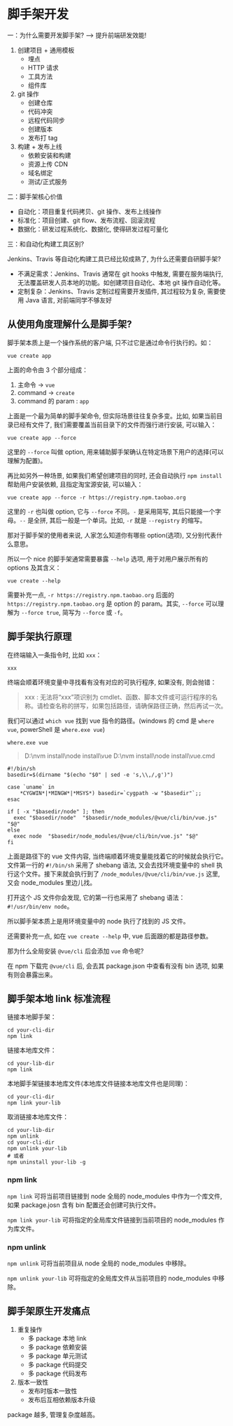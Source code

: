 # 脚手架开发

一：为什么需要开发脚手架? --> 提升前端研发效能!

1. 创建项目 + 通用模板
   - 埋点
   - HTTP 请求
   - 工具方法
   - 组件库
2. git 操作
   - 创建仓库
   - 代码冲突
   - 远程代码同步
   - 创建版本
   - 发布打 tag
3. 构建 + 发布上线
   - 依赖安装和构建
   - 资源上传 CDN
   - 域名绑定
   - 测试/正式服务

二：脚手架核心价值

- 自动化：项目重复代码拷贝、git 操作、发布上线操作
- 标准化：项目创建、git flow、发布流程、回滚流程
- 数据化：研发过程系统化、数据化, 使得研发过程可量化

三：和自动化构建工具区别?

Jenkins、Travis 等自动化构建工具已经比较成熟了, 为什么还需要自研脚手架?

- 不满足需求：Jenkins、Travis 通常在 git hooks 中触发, 需要在服务端执行, 无法覆盖研发人员本地的功能。如创建项目自动化、本地 git 操作自动化等。
- 定制复杂：Jenkins、Travis 定制过程需要开发插件, 其过程较为复杂, 需要使用 Java 语言, 对前端同学不够友好

## 从使用角度理解什么是脚手架?

脚手架本质上是一个操作系统的客户端, 只不过它是通过命令行执行的。如：

```shell
vue create app
```

上面的命令由 3 个部分组成：

1. 主命令 -> `vue`
2. command -> `create`
3. command 的 param : `app`

上面是一个最为简单的脚手架命令, 但实际场景往往复杂多变。比如, 如果当前目录已经有文件了, 我们需要覆盖当前目录下的文件而强行进行安装, 可以输入：

```shell
vue create app --force
```

这里的 `--force` 叫做 option, 用来辅助脚手架确认在特定场景下用户的选择(可以理解为配置)。

再比如另外一种场景, 如果我们希望创建项目的同时, 还会自动执行 `npm install` 帮助用户安装依赖, 且指定淘宝源安装, 可以输入：

```shell
vue create app --force -r https://registry.npm.taobao.org
```

这里的 `-r` 也叫做 option, 它与 `--force` 不同。`-` 是采用简写, 其后只能接一个字母。`--` 是全拼, 其后一般是一个单词。比如, `-r` 就是 `--registry` 的缩写。

那对于脚手架的使用者来说, 人家怎么知道你有哪些 option(选项), 又分别代表什么意思。

所以一个 nice 的脚手架通常需要暴露 `--help` 选项, 用于对用户展示所有的 options 及其含义：

```shell
vue create --help
```

需要补充一点, `-r https://registry.npm.taobao.org` 后面的 `https://registry.npm.taobao.org` 是 option 的 param。其实, `--force` 可以理解为 `--force true`, 简写为 `--force` 或 `-f`。

## 脚手架执行原理

在终端输入一条指令时, 比如 `xxx`：

```shell
xxx
```

终端会顺着环境变量中寻找看有没有对应的可执行程序, 如果没有, 则会抛错：

> xxx : 无法将“xxx”项识别为 cmdlet、函数、脚本文件或可运行程序的名称。请检查名称的拼写，如果包括路径，请确保路径正确，然后再试一次。

我们可以通过 `which vue` 找到 vue 指令的路径。(windows 的 cmd 是 `where vue`, powerShell 是 `where.exe vue`)

```shell
where.exe vue
```

> D:\nvm install\node install\vue D:\nvm install\node install\vue.cmd

```shell
#!/bin/sh
basedir=$(dirname "$(echo "$0" | sed -e 's,\\,/,g')")

case `uname` in
    *CYGWIN*|*MINGW*|*MSYS*) basedir=`cygpath -w "$basedir"`;;
esac

if [ -x "$basedir/node" ]; then
  exec "$basedir/node"  "$basedir/node_modules/@vue/cli/bin/vue.js" "$@"
else
  exec node  "$basedir/node_modules/@vue/cli/bin/vue.js" "$@"
fi
```

上面是路径下的 vue 文件内容, 当终端顺着环境变量能找着它的时候就会执行它。文件第一行的 `#!/bin/sh` 采用了 shebang 语法, 又会去找环境变量中的 shell 执行这个文件。接下来就会执行到了 `/node_modules/@vue/cli/bin/vue.js` 这里, 又会 node_modules 里边儿找。

打开这个 JS 文件你会发现, 它的第一行也采用了 shebang 语法：`#!/usr/bin/env node`。

所以脚手架本质上是用环境变量中的 node 执行了找到的 JS 文件。

还需要补充一点, 如在 `vue create --help` 中, vue 后面跟的都是路径参数。

那为什么全局安装 `@vue/cli` 后会添加 `vue` 命令呢?

在 npm 下载完 `@vue/cli` 后, 会去其 package.json 中查看有没有 bin 选项, 如果有则会暴露出来。

## 脚手架本地 link 标准流程

链接本地脚手架：

```shell
cd your-cli-dir
npm link
```

链接本地库文件：

```shell
cd your-lib-dir
npm link
```

本地脚手架链接本地库文件(本地库文件链接本地库文件也是同理)：

```shell
cd your-cli-dir
npm link your-lib
```

取消链接本地库文件：

```shell
cd your-lib-dir
npm unlink
cd your-cli-dir
npm unlink your-lib
# 或者
npm uninstall your-lib -g
```

### npm link

`npm link` 可将当前项目链接到 node 全局的 node_modules 中作为一个库文件, 如果 package.josn 含有 bin 配置还会创建可执行文件。

`npm link your-lib` 可将指定的全局库文件链接到当前项目的 node_modules 作为库文件。

### npm unlink

`npm unlink` 可将当前项目从 node 全局的 node_modules 中移除。

`npm unlink your-lib` 可将指定的全局库文件从当前项目的 node_modules 中移除。

## 脚手架原生开发痛点

1. 重复操作
   - 多 package 本地 link
   - 多 package 依赖安装
   - 多 package 单元测试
   - 多 package 代码提交
   - 多 package 代码发布
2. 版本一致性
   - 发布时版本一致性
   - 发布后互相依赖版本升级

package 越多, 管理复杂度越高。
